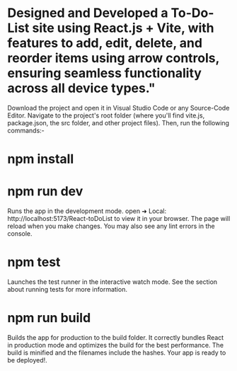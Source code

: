 # Designed and Developed a To-Do-List site using React.js + Vite, with features to add, edit, delete, and reorder items using arrow controls, ensuring seamless functionality across all device types."
Download the project and open it in Visual Studio Code or any Source-Code Editor. Navigate to the project's root folder (where you'll find vite.js, package.json, the src folder, and other project files). Then, run the following commands:- 
# npm install 
# npm run dev 
Runs the app in the development mode. open   ➜  Local:   http://localhost:5173/React-toDoList to view it in your browser. The page will reload when you make changes. You may also see any lint errors in the console. 
# npm test 
Launches the test runner in the interactive watch mode. See the section about running tests for more information. 
# npm run build
Builds the app for production to the build folder. It correctly bundles React in production mode and optimizes the build for the best performance. The build is minified and the filenames include the hashes. Your app is ready to be deployed!.
